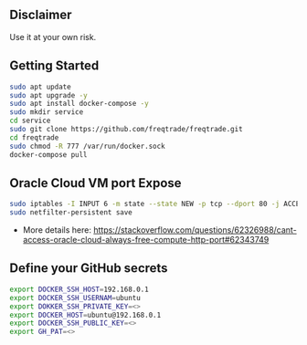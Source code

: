## Disclaimer
Use it at your own risk.

## Getting Started
```bash
sudo apt update
sudo apt upgrade -y
sudo apt install docker-compose -y
sudo mkdir service
cd service
sudo git clone https://github.com/freqtrade/freqtrade.git
cd freqtrade
sudo chmod -R 777 /var/run/docker.sock
docker-compose pull
```

## Oracle Cloud VM port Expose
```bash
sudo iptables -I INPUT 6 -m state --state NEW -p tcp --dport 80 -j ACCEPT
sudo netfilter-persistent save
```
- More details here: https://stackoverflow.com/questions/62326988/cant-access-oracle-cloud-always-free-compute-http-port#62343749

## Define your GitHub secrets
```bash
export DOCKER_SSH_HOST=192.168.0.1
export DOCKER_SSH_USERNAM=ubuntu
export DOKKER_SSH_PRIVATE_KEY=<>
export DOCKER_HOST=ubuntu@192.168.0.1
export DOCKER_SSH_PUBLIC_KEY=<>
export GH_PAT=<>
```


